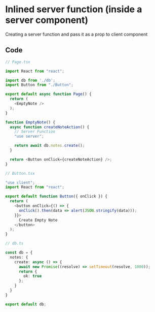 # Inlined server function (inside a server component)

Creating a server function and pass it as a prop to client component

## Code

```typescript
// Page.tsx

import React from "react";

import db from './db';
import Button from "./Button";

export default async function Page() {
  return (
    <EmptyNote />
  );
}

function EmptyNote() {
  async function createNoteAction() {
    // Server Function
    "use server";

    return await db.notes.create();
  }

  return <Button onClick={createNoteAction} />;
}

```

```typescript
// Button.tsx

"use client";
import React from "react";

export default function Button({ onClick }) {
  return (
    <button onClick={() => {
      onClick().then(data => alert(JSON.stringify(data)));
    }}>
      Create Empty Note
    </button>
  );
}

```

```typescript
// db.ts

const db = {
  notes: {
    create: async () => {
      await new Promise((resolve) => setTimeout(resolve, 1000));
      return {
        ok: true
      };
    }
  }
}

export default db;
```